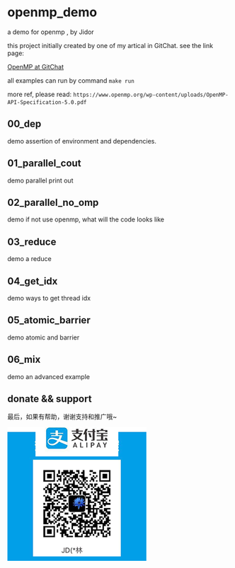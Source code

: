 # openmp_demo
a demo for openmp , by Jidor

this project initially created by one of my artical in GitChat. see the link page: 

[OpenMP at GitChat](https://gitbook.cn/gitchat/activity/5c90f5e6eed4492881242cea)


all examples can run by command `make run`

more ref, please read: `https://www.openmp.org/wp-content/uploads/OpenMP-API-Specification-5.0.pdf`
## 00_dep
demo assertion of environment and dependencies.

## 01_parallel_cout
demo parallel print out 

## 02_parallel_no_omp
demo if not use openmp, what will the code looks like

## 03_reduce
demo a reduce 

## 04_get_idx
demo ways to get thread idx

## 05_atomic_barrier
demo atomic and barrier 

## 06_mix
demo an advanced example


## donate && support
最后，如果有帮助，谢谢支持和推广哦~


![alipay_QR](./.img/alipay_jd_t.png)
